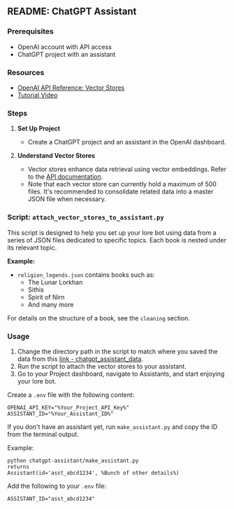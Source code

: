 ## README: ChatGPT Assistant

### Prerequisites
- OpenAI account with API access
- ChatGPT project with an assistant

### Resources
- [OpenAI API Reference: Vector Stores](https://platform.openai.com/docs/api-reference/vector-stores)
- [Tutorial Video](https://www.youtube.com/watch?v=JGMG1mXaY1c)

### Steps

1. **Set Up Project**
   - Create a ChatGPT project and an assistant in the OpenAI dashboard.

2. **Understand Vector Stores**
   - Vector stores enhance data retrieval using vector embeddings. Refer to the [API documentation](https://platform.openai.com/docs/api-reference/vector-stores).
   - Note that each vector store can currently hold a maximum of 500 files. It's recommended to consolidate related data into a master JSON file when necessary.

### Script: `attach_vector_stores_to_assistant.py`

This script is designed to help you set up your lore bot using data from a series of JSON files dedicated to specific topics. Each book is nested under its relevant topic.

**Example:**
- `religion_legends.json` contains books such as:
  - The Lunar Lorkhan
  - Sithis
  - Spirit of Nirn
  - And many more

For details on the structure of a book, see the `cleaning` section.

### Usage
1. Change the directory path in the script to match where you saved the data from this [link - chatgpt_assistant_data](https://www.mediafire.com/folder/wljfkqy6kxcpu/elderscrolls_lore_bot).
2. Run the script to attach the vector stores to your assistant.
3. Go to your Project dashboard, navigate to Assistants, and start enjoying your lore bot.

Create a `.env` file with the following content:

```plaintext
OPENAI_API_KEY="%Your_Project_API_Key%"
ASSISTANT_ID="%Your_Assistant_ID%"
```

If you don't have an assistant yet, run `make_assistant.py` and copy the ID from the terminal output.

Example:
```plaintext
python chatgpt-assistant/make_assistant.py
returns
Assistant(id='asst_abcd1234', %Bunch of other details%)
```

Add the following to your `.env` file:

```plaintext
ASSISTANT_ID="asst_abcd1234"
```